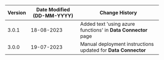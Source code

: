 | **Version** | **Date Modified (DD-MM-YYYY)** | **Change History**                                                 |
|-------------|--------------------------------|--------------------------------------------------------------------|
| 3.0.1       | 18-08-2023                     | Added text 'using azure functions' in **Data Connector** page      |                                                            |
| 3.0.0       | 19-07-2023                     | Manual deployment instructions updated for **Data Connector**		|  
                                                                                                                 

